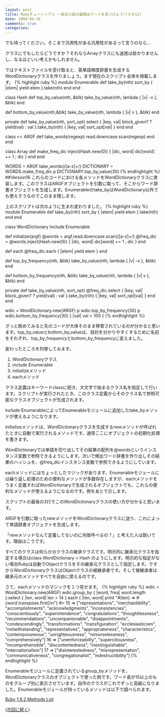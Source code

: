 ```yaml
---
layout: post
title: Rubyチュートリアル ～英文小説の最頻出ワードを見つけよう!(その12)
date: 2009-04-18
comments: true
categories:
---
```


でも待ってください。そこまで汎用性がある汎用性があるって言うのなら...

クラスにでもしたらどうですか？それならArrayクラスにも迷惑は掛かりませんし、なるほどいい考えかもしれません。

ではテキストファイルを受け取ると、英単語頻度辞書を生成するWordDictionaryクラスを作りましょう。まず現在のスクリプト全体を掲載します。
{% highlight ruby %}
 module Enumerable
   def take_by(nth)
     sort_by { |elem| yield elem }.take(nth)
   end
 end
 
 class Hash
   def top_by_value(nth, &blk)
     take_by_value(nth, lambda { |v| -v }, &blk)
   end
 
   def bottom_by_value(nth,&blk)
     take_by_value(nth, lambda { |v| v }, &blk)
   end
 
   private
   def take_by_value(nth, sort_opt)
     select { |key, val| block_given? ? yield(val) : val }.take_by(nth) { |key, val| sort_opt[val] }
   end
 end
 
 class << ARGF
   def take_words(regexp)
     read.downcase.scan(regexp)
   end
 end
 
 class Array
   def make_freq_dic
     inject(Hash.new(0)) { |dic, word| dic[word] += 1 ; dic }
   end
 end
 
 WORDS = ARGF.take_words(/[a-z]+/)
 DICTIONARY = WORDS.make_freq_dic
 p DICTIONARY.top_by_value(30)
{% endhighlight %}
##Version16
これらのコードにおける各メソッドをWordDictionaryクラスに実装します。このクラスはARGFオブジェクトを引数に取って、そこからワード辞書オブジェクトを生成します。Enumerableのtake_byはWordDictionary以外でも使えそうなのでこのまま残します。

上のスクリプトは次のように生まれ変わりました。
{% highlight ruby %}
 module Enumerable
   def take_by(nth)
     sort_by { |elem| yield elem }.take(nth)
   end
 end
 
 class WordDictionary
   include Enumerable
 
   def initialize(argf)
     @words = argf.read.downcase.scan(/[a-z]+/)
     @freq_dic = @words.inject(Hash.new(0)) { |dic, word| dic[word] += 1 ; dic }
   end
 
   def each
     @freq_dic.each { |elem| yield elem }
   end
 
   def top_by_frequency(nth, &blk)
     take_by_value(nth, lambda { |v| -v }, &blk)
   end
 
   def bottom_by_frequency(nth, &blk)
     take_by_value(nth, lambda { |v| v }, &blk)
   end
 
   private
   def take_by_value(nth, sort_opt)
     @freq_dic.select { |key, val| block_given? ? yield(val) : val }.take_by(nth) { |key, val| sort_opt[val] }
   end
 end
 
 wdic = WordDictionary.new(ARGF)
 p wdic.top_by_frequency(30)
 p wdic.bottom_by_frequency(30) { |val| val > 100 }
{% endhighlight %}

ざっと眺めてみると先のコードが大体そのまま移管されているのが分かると思います。top_by_valueとbottom_by_valueは、目的を分かりやすくするために名前をそれぞれ、top_by_frequencyとbottom_by_frequencyに変えました。
 
変わったところを列挙してみます。

1. WordDictionaryクラス
1. include Enumerable
1. initializeメソッド
1. eachメソッド
 
クラス定義はキーワードclassに続き、大文字で始まるクラス名を指定して行います。スクリプトが実行されたとき、このクラス定義からそのクラス名で参照可能なクラスオブジェクトが生成されます。

include EnumerableによってEnumerableモジュールに追加したtake_byメソッドが使えるようになります。

initializeメソッドは、WordDictionaryクラスを生成するnewメソッドが呼ばれたときに自動で実行されるメソッドです。通常ここにオブジェクトの初期化処理を書きます。

WordDictionaryでは単語を切り出してその結果の配列を@wordsというインスタンス変数で参照できるようにします。次いで頻出ワード辞書を作り出しその結果のハッシュを、@freq_dicインスタンス変数で参照できるようにしています。

eachメソッドにはちょっとしたマジックがあります。Enumerableモジュールには繰り返し処理のための便利なメソッドが多数存在しますが、eachメソッドをうまく定義すればWordDictionaryで生成されるオブジェクトでも、これらの便利なメソッドが使えるようになるのです。例をあとで示します。

スクリプトの最後の3行でこのWordDictionaryクラスの使い方が分かると思います。

ARGFを引数に取ったnewメソッドをWordDictionaryクラスに送り、これによって単語辞書オブジェクトを生成します。

「newメソッドなんて定義してないのに何故呼べるの？」と考えた人は鋭いです。理由はこうです。

すべてのクラスは何らかのクラスの継承クラスです。明示的に継承元クラスを指定する場合はclass WordDictionary < Hash のようにします。明示的な指定がない場合Rubyは自動でObjectクラスをその継承元クラスとして指定します。ですからWordDictionaryクラスはObjectクラスの被継承者です。そして被継承者は継承元のメソッドすべてを自由に使えるのです。

さて、eachメソッドのマジックを１つ見せます。
{% highlight ruby %}
 wdic = WordDictionary.new(ARGF)
 wdic.group_by { |word, freq| word.length }.select { |len, word| len > 14 }.each { |len, word| print "#{len} => #{word.transpose.first}\n"}
 #> 15 => ["representations", "merchantibility", "accomplishments", "acknowledgments", "inconsistencies", "conscientiously", "superintendence", "congratulations", "thoughtlessness", "recommendations", "uncompanionable", "disappointments", "condescendingly", "transformations", "transfiguration", "ecclesiasticism", "notwithstanding", "representatives", "appropriateness", "characteristics", "contemporaneous", "unrighteousness", "remorselessness", "comprehensively"]
 16 => ["unenforceability", "superciliousness", "incomprehensible", "discontentedness", "inextinguishable", "internationalism"]
 17 => ["disinterestedness", "misrepresentation", "communicativeness", "congregationalist", "indestructibility"]
{% endhighlight %}

Enumerableモジュールに定義されているgroup_byメソッドを、WordDictionaryクラスのオブジェクトで使った例です。ワード長が15以上のものをグループ別に表示させています。自作のクラスがこれでずっと高級になりました。Enumerableモジュールが持っているメソッドは以下で調べられます。

[Ruby 1.9.2 Methods List](http://rbref.heroku.com/)

([次回に続く](/2009/04/19/Ruby-13/))
